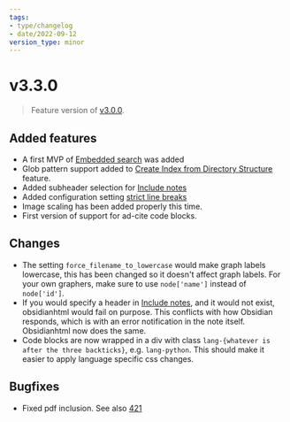 ```yaml
---
tags:
- type/changelog
- date/2022-09-12
version_type: minor
---
```

# v3.3.0   
   
> Feature version of [v3.0.0](../Changelog/v3.0.0.md).    
   
## Added features   
   
- A first MVP of [Embedded search](../Demonstrations/Embedded%20search.md) was added   
- Glob pattern support added to [Create Index from Directory Structure](../Configurations/Modes/Create%20Index%20from%20Directory%20Structure.md) feature.   
- Added subheader selection for [Include notes](../Configurations/Features/Include%20notes.md)   
- Added configuration setting [strict line breaks](../Configurations/Configuration%20Options.md#strict-line-breaks-)   
- Image scaling has been added properly this time.   
- First version of support for ad-cite code blocks.   
   
## Changes   
   
- The setting `force_filename_to_lowercase`  would make graph labels lowercase, this has been changed so it doesn't affect graph labels. For your own graphers, make sure to use `node['name']` instead of `node['id']`.   
- If you would specify a header in [Include notes](../Configurations/Features/Include%20notes.md), and it would not exist, obsidianhtml would fail on purpose. This conflicts with how Obsidian responds, which is with an error notification in the note itself. Obsidianhtml now does the same.   
- Code blocks are now wrapped in a div with class `lang-{whatever is after the three backticks}`, e.g. `lang-python`. This should make it easier to apply language specific css changes.   
   
## Bugfixes   
   
- Fixed pdf inclusion. See also [421](https://github.com/obsidian-html/obsidian-html/issues/421)
